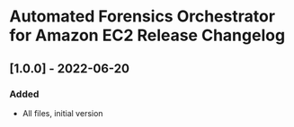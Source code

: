 # Automated Forensics Orchestrator for Amazon EC2 Release Changelog

## [1.0.0] - 2022-06-20

### Added

-   All files, initial version
